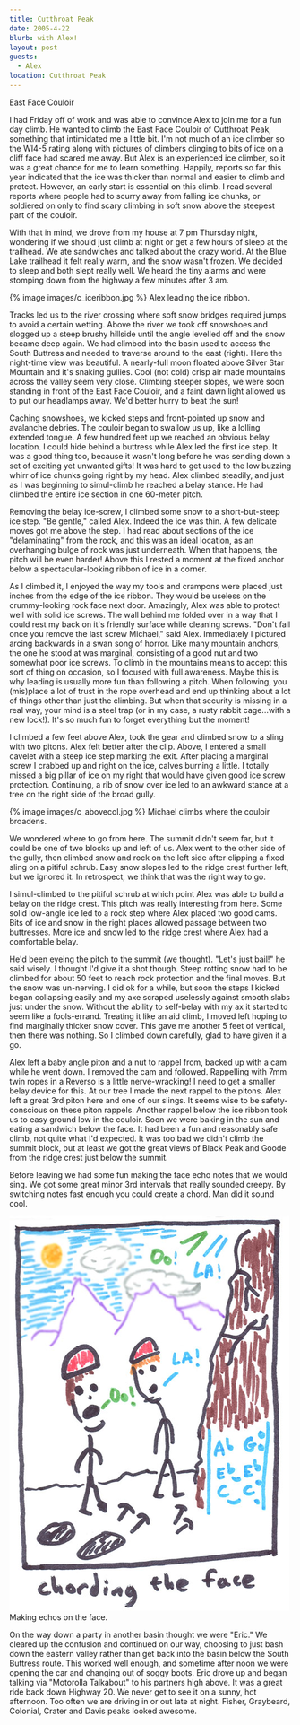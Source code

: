 ```yaml
---
title: Cutthroat Peak
date: 2005-4-22
blurb: with Alex!
layout: post
guests:
  - Alex
location: Cutthroat Peak
---
```


<p>East Face Couloir</p>


I had Friday off of work and was able to convince Alex to join me for a fun day climb.
He wanted to climb the East Face Couloir of Cutthroat Peak, something that intimidated
me a little bit. I'm not much of an ice climber so the WI4-5 rating along with pictures
of climbers clinging to bits of ice on a cliff face had scared me away. But Alex is
an experienced ice climber, so it was a great chance for me to learn something.
Happily, reports so far this year indicated that the
ice was thicker than normal and easier to climb and protect. However, an early
start is essential on this climb. I read several reports where people had to scurry
away from falling ice chunks, or soldiered on only to find scary climbing in soft
snow above the steepest part of the couloir. 

 

With that in mind, we drove from my house at 7 pm Thursday night, wondering if we should
just climb at night or get a few hours of sleep at the trailhead. We ate sandwiches
and talked about the crazy world. At the Blue Lake trailhead it felt really warm, and
the snow wasn't frozen. We decided to sleep and both slept really well. We heard the
tiny alarms and were stomping down from the highway a few minutes after 3 am.


{% image images/c_iceribbon.jpg %}
Alex leading the ice ribbon.
 

Tracks led us to the river crossing where soft snow bridges required jumps to avoid
a certain wetting. Above the river we took off snowshoes and slogged up a steep
brushy hillside until the angle levelled off and the snow became deep again. We
had climbed into the basin used to access the South Buttress and needed to traverse
around to the east (right). Here the night-time view was beautiful. A nearly-full
moon floated above Silver Star Mountain and it's snaking gullies. Cool (not cold)
crisp air made mountains across the valley seem very close. Climbing steeper slopes,
we were soon standing in front of the East Face Couloir, and a faint dawn light
allowed us to put our headlamps away. We'd better hurry to beat the sun!

 

Caching snowshoes, we kicked steps and front-pointed up snow and avalanche debries.
The couloir began to swallow us up, like a lolling extended tongue. A few hundred
feet up we reached an obvious belay location. I could hide behind a buttress while
Alex led the first ice step. It was a good thing too, because it wasn't long before
he was sending down a set of exciting yet unwanted gifts! It was hard to get used
to the low buzzing whirr of ice chunks going right by my head. Alex climbed steadily,
and just as I was beginning to simul-climb he reached a belay stance. He had
climbed the entire ice section in one 60-meter pitch. 

 

Removing the belay ice-screw, I climbed some snow to a short-but-steep ice step.
"Be gentle," called Alex. Indeed the ice was thin. A few delicate moves got me above
the step. I had read about sections of the ice "delaminating" from the rock, and
this was an ideal location, as an overhanging bulge of rock was just underneath.
When that happens, the pitch will be even harder! Above this I rested a moment
at the fixed anchor below a spectacular-looking ribbon of ice in a corner.

 

As I climbed it, I enjoyed the way my tools and crampons were placed just inches
from the edge of the ice ribbon. They would be useless on the crummy-looking rock
face next door. Amazingly, Alex was able to protect well with solid ice screws.
The wall behind me folded over in a way that I could rest my back on it's friendly
surface while cleaning screws. "Don't fall once you remove the last screw Michael,"
said Alex. Immediately I pictured arcing backwards in a swan song of horror.
Like many mountain anchors, the one he stood at was marginal, consisting of a
good nut and two somewhat poor ice screws. To climb in the mountains means to
accept this sort of thing on occasion, so I focused with full awareness.
Maybe this is why leading is usually more fun than following a pitch. When
following, you (mis)place a lot of trust in the rope overhead and end up thinking
about a lot of things other than just the climbing. But when that security
is missing in a real way, your mind is a steel trap (or in my case, a
rusty rabbit cage...with a new lock!). It's so much fun to forget everything
but the moment!

 

I climbed a few feet above Alex, took the gear and climbed snow to a sling with
two pitons. Alex felt better after the clip. Above, I entered a small cavelet
with a steep ice step marking the exit. After placing a marginal screw I crabbed up
and right on the ice, calves burning a little. I totally missed a big pillar
of ice on my right that would have given good ice screw protection. Continuing,
a rib of snow over ice led to an awkward stance at a tree on the right side of
the broad gully.

 


{% image images/c_abovecol.jpg %}
Michael climbs where the couloir broadens.

We wondered where to go from here. The summit didn't seem far, but it could be one
of two blocks up and left of us. Alex went to the other side of the gully, then climbed
snow and rock on the left side after clipping a fixed sling on a pitiful schrub.
Easy snow slopes led to the ridge crest further left, but we ignored it. In retrospect,
we think that was the right way to go.

 

I simul-climbed to the pitiful schrub at which point Alex was able to build a belay
on the ridge crest. This pitch was really interesting from here. Some solid low-angle
ice led to a rock step where Alex placed two good cams. Bits of ice and snow in
the right places allowed passage between two buttresses. More ice and snow led to
the ridge crest where Alex had a comfortable belay.

 

He'd been eyeing the pitch to the summit (we thought). "Let's just bail!" he said wisely.
I thought I'd give it a shot though. Steep rotting snow had to be climbed for about 50
feet to reach rock protection and the final moves. But the snow was un-nerving. I did
ok for a while, but soon the steps I kicked began collapsing easily and my axe scraped
uselessly against smooth slabs just under the snow. Without the ability to self-belay
with my ax it started to seem like a fools-errand. Treating it like an aid climb, I moved
left hoping to find marginally thicker snow cover. This gave me another 5 feet of vertical,
then there was nothing. So I climbed down carefully, glad to have given it a go.

 

Alex left a baby angle piton and a nut to rappel from, backed up with a cam while he went
down. I removed the cam and followed. Rappelling with 7mm twin ropes in a Reverso is a
little nerve-wracking! I need to get a smaller belay device for this. At our tree I made
the next rappel to the pitons. Alex left a great 3rd piton here and one of our slings.
It seems wise to be safety-conscious on these piton rappels. Another rappel below the
ice ribbon took us to easy ground low in the couloir. Soon we were baking in the sun
and eating a sandwich below the face. It had been a fun and reasonably safe climb,
not quite what I'd expected. It was too bad we didn't climb the summit block, but at
least we got the great views of Black Peak and Goode from the ridge crest just below the
summit.

 

Before leaving we had some fun making the face echo notes that we would sing. We got some
great minor 3rd intervals that really sounded creepy. By switching notes fast enough you
could create a chord. Man did it sound cool.



<a  href="images/c_chording.jpg">
<img src="images/c_chording.jpg" alt=""></a>
Making echos on the face.

 

On the way down a party in another basin thought we were "Eric." We cleared up the confusion
and continued on our way, choosing to just bash down the eastern valley rather than get back
into the basin below the South Buttress route. This worked well enough, and sometime after
noon we were opening the car and changing out of soggy boots. Eric drove up and began
talking via "Motorolla Talkabout" to his partners high above. It was a great ride back down
Highway 20. We never get to see it on a sunny, hot afternoon. Too often we are driving in or
out late at night. Fisher, Graybeard, Colonial, Crater and Davis peaks looked awesome.

 

